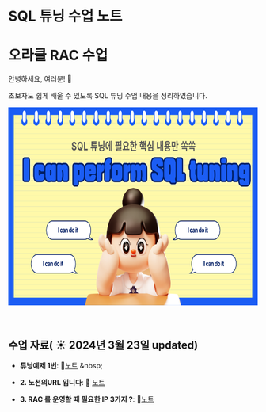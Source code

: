 # SQL 튜닝 수업 노트

# 오라클 RAC 수업

안녕하세요, 여러분!  🌟

초보자도 쉽게 배울 수 있도록 SQL 튜닝 수업 내용을 정리하였습니다.

<img src="https://github.com/CharlieNote/SQL/blob/main/001.png" with="600" height = "400">

&nbsp;

## 수업 자료( ☀️ 2024년 3월 23일 updated)


- **튜닝예제 1번**:  📄[노트]([https://github.com/oracleyu01/rac_class/blob/main/rac%EA%B0%9C%EB%85%90.md](https://github.com/CharlieNote/SQL/blob/main/%ED%8A%9C%EB%8B%9D%20%EC%98%88%EC%A0%9C%201%20)%20select%20%EB%AC%B8%EC%9D%98%20%EC%8B%A4%ED%96%89%EA%B3%BC%EC%A0%95%203%EB%8B%A8%EA%B3%84%EB%A5%BC%20%EB%A8%BC%EC%A0%80%20%EC%95%84%EC%85%94.txt)
  &nbsp;
  
- **2. 노션의URL 입니다**: 📄 [노트](https://www.notion.so/SQL-1-08a06d5c99b3452d9eb9b11abf74046e)
  
- **3. RAC 를 운영할 때 필요한 IP 3가지 ?**: 📄[노트](https://github.com/oracleyu01/rac_class/blob/main/RAC%ED%95%B5%EC%8B%AC3.%20RAC%20%EB%A5%BC%20%EC%9A%B4%EC%98%81%ED%95%A0%20%EB%95%8C%20%ED%95%84%EC%9A%94%ED%95%9C%20IP%203%EA%B0%80%EC%A7%80.md)
